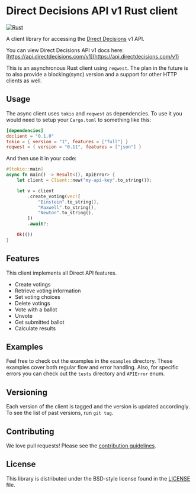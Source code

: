 # Direct Decisions API v1 Rust client

[![Rust](https://github.com/directdecisions/ddclient-rs/actions/workflows/rust.yml/badge.svg)](https://github.com/directdecisions/ddclient-rs/actions/workflows/rust.yml)


A client library for accessing the [Direct Decisions](https://directdecisions.com) v1 API.

You can view Direct Decisions API v1 docs here: [https://api.directdecisions.com/v1](https://api.directdecisions.com/v1)

This is an asynchronous Rust client using `reqwest`. The plan in the future is to also provide a blocking(sync) version and a support for other HTTP clients as well.

## Usage

The async client uses `tokio` and `reqwest`  as dependencies. To use it you would need to setup your `Cargo.toml` to something like this:

```toml
[dependencies]
ddclient = "0.1.0"
tokio = { version = "1", features = ["full"] }
reqwest = { version = "0.11", features = ["json"] }
```

And then use it in your code:

```rust
#[tokio::main]
async fn main() -> Result<(), ApiError> {
    let client = Client::new("my-api-key".to_string());

    let v = client
        .create_voting(vec![
            "Einstein".to_string(),
            "Maxwell".to_string(),
            "Newton".to_string(),
        ])
        .await?;

    Ok(())
}
```

## Features

This client implements all Direct API features.

- Create votings
- Retrieve voting information
- Set voting choices
- Delete votings
- Vote with a ballot
- Unvote
- Get submitted ballot
- Calculate results

## Examples

Feel free to check out the examples in the `examples` directory. These examples cover both regular flow and error handling. Also, for specific errors you can check out the `tests` directory and `APIError` enum.

## Versioning

Each version of the client is tagged and the version is updated accordingly.
To see the list of past versions, run `git tag`.

## Contributing

We love pull requests! Please see the [contribution guidelines](CONTRIBUTING.md).

## License

This library is distributed under the BSD-style license found in the [LICENSE](LICENSE) file.
